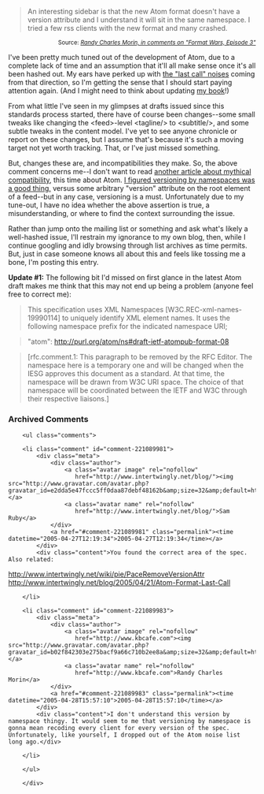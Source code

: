 <blockquote>An interesting sidebar is that the new Atom format doesn't have a version attribute and I understand it will sit in the same namespace. I tried a few rss clients with the new format and many crashed.</blockquote>
<div align="right"><small>Source: <cite><a href="http://www.burningdoor.com/eric/archives/001148.html">Randy Charles Morin, in comments on "Format Wars, Episode 3"</a></cite></small></div>

I've been pretty much tuned out of the development of Atom, due to a complete lack of time and an assumption that it'll all make sense once it's all been hashed out.  My ears have perked up with [the "last call" noises][lastcall] coming from that direction, so I'm getting the sense that I should start paying attention again.  (And I might need to think about updating [my book][book]!)  

From what little I've seen in my glimpses at drafts issued since this standards process started, there have of course been changes--some small tweaks like changing the &lt;feed>-level &lt;tagline/> to &lt;subtitle/>, and some subtle tweaks in the content model.  I've yet to see anyone chronicle or report on these changes, but I assume that's because it's such a moving target not yet worth tracking.  That, or I've just missed something.
  
But, changes these are, and incompatibilities they make.  So, the above comment concerns me--I don't want to read [another article about mythical compatibility][incom], this time about Atom.  [I figured versioning by namespaces was a good thing,][nsver] versus some arbitrary "version" attribute on the root element of a feed--but in any case, versioning is a must.  Unfortunately due to my tune-out, I have no idea whether the above assertion is true, a misunderstanding, or where to find the context surrounding the issue.  

Rather than jump onto the mailing list or something and ask what's likely a well-hashed issue, I'll restrain my ignorance to my own blog, then, while I continue googling and idly browsing through list archives as time permits.  But, just in case someone knows all about this and feels like tossing me a bone, I'm posting this entry.

**Update #1:** The following bit I'd missed on first glance in the latest Atom draft makes me think that this may not end up being a problem (anyone feel free to correct me):

> This specification uses XML Namespaces [W3C.REC-xml-names-19990114] to uniquely identify XML element names. It uses the following namespace prefix for the indicated namespace URI;

> "atom": http://purl.org/atom/ns#draft-ietf-atompub-format-08

> [rfc.comment.1: This paragraph to be removed by the RFC Editor. The  namespace here is a temporary one and will be changed when the  IESG approves this document as a standard. At that time, the  namespace will be drawn from W3C URI space. The choice of that  namespace will be coordinated between the IETF and W3C through  their respective liaisons.]

[incom]: http://diveintomark.org/archives/2004/02/04/incompatible-rss
[nsver]: http://www.decafbad.com/blog/2003/07/12/echo_unique_namespaces
[lastcall]: http://www.tbray.org/ongoing/When/200x/2005/04/20/Atom-Format-Last-Call
[book]: http://www.decafbad.com/blog/2005/04/25/hacking_rss_and_atom_is_a_real_book

<div id="comments" class="comments archived-comments">
            <h3>Archived Comments</h3>
            
        <ul class="comments">
            
        <li class="comment" id="comment-221089981">
            <div class="meta">
                <div class="author">
                    <a class="avatar image" rel="nofollow" 
                       href="http://www.intertwingly.net/blog/"><img src="http://www.gravatar.com/avatar.php?gravatar_id=e2dda5e47fccc5ff0daa87debf48162b&amp;size=32&amp;default=http://mediacdn.disqus.com/1320279820/images/noavatar32.png"/></a>
                    <a class="avatar name" rel="nofollow" 
                       href="http://www.intertwingly.net/blog/">Sam Ruby</a>
                </div>
                <a href="#comment-221089981" class="permalink"><time datetime="2005-04-27T12:19:34">2005-04-27T12:19:34</time></a>
            </div>
            <div class="content">You found the correct area of the spec.  Also related: 

http://www.intertwingly.net/wiki/pie/PaceRemoveVersionAttr
http://www.intertwingly.net/blog/2005/04/21/Atom-Format-Last-Call</div>
            
        </li>
    
        <li class="comment" id="comment-221089983">
            <div class="meta">
                <div class="author">
                    <a class="avatar image" rel="nofollow" 
                       href="http://www.kbcafe.com"><img src="http://www.gravatar.com/avatar.php?gravatar_id=b02f842303e275bacf9a66c710b2ee8a&amp;size=32&amp;default=http://mediacdn.disqus.com/1320279820/images/noavatar32.png"/></a>
                    <a class="avatar name" rel="nofollow" 
                       href="http://www.kbcafe.com">Randy Charles Morin</a>
                </div>
                <a href="#comment-221089983" class="permalink"><time datetime="2005-04-28T15:57:10">2005-04-28T15:57:10</time></a>
            </div>
            <div class="content">I don't understand this version by namespace thingy. It would seem to me that versioning by namespace is gonna mean recoding every client for every version of the spec. Unfortunately, like yourself, I dropped out of the Atom noise list long ago.</div>
            
        </li>
    
        </ul>
    
        </div>
    